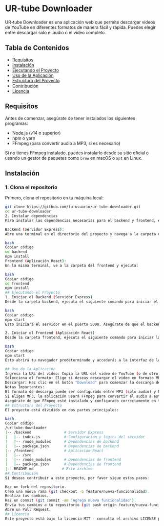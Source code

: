 # UR-tube Downloader

UR-tube Downloader es una aplicación web que permite descargar videos de YouTube en diferentes formatos de manera fácil y rápida. Puedes elegir entre descargar solo el audio o el video completo.

## Tabla de Contenidos
- [Requisitos](#requisitos)
- [Instalación](#instalación)
- [Ejecutando el Proyecto](#ejecutando-el-proyecto)
- [Uso de la Aplicación](#uso-de-la-aplicación)
- [Estructura del Proyecto](#estructura-del-proyecto)
- [Contribución](#contribución)
- [Licencia](#licencia)

## Requisitos

Antes de comenzar, asegúrate de tener instalados los siguientes programas:

- Node.js (v14 o superior)
- npm o yarn
- FFmpeg (para convertir audio a MP3, si es necesario)

Si no tienes FFmpeg instalado, puedes instalarlo desde su sitio oficial o usando un gestor de paquetes como `brew` en macOS o `apt` en Linux.

## Instalación

### 1. Clona el repositorio

Primero, clona el repositorio en tu máquina local:

```bash
git clone https://github.com/tu-usuario/ur-tube-downloader.git
cd ur-tube-downloader
2. Instalar dependencias
Para instalar las dependencias necesarias para el backend y frontend, ejecuta los siguientes comandos dentro de la carpeta del proyecto:

Backend (Servidor Express):
Abre una terminal en el directorio del proyecto y navega a la carpeta del servidor backend y ejecuta:

bash
Copiar código
cd backend
npm install
Frontend (Aplicación React):
En la misma terminal, ve a la carpeta del frontend y ejecuta:

bash
Copiar código
cd frontend
npm install
## Ejecutando el Proyecto
1. Iniciar el Backend (Servidor Express)
Desde la carpeta backend, ejecuta el siguiente comando para iniciar el servidor de Express:

bash
Copiar código
npm start
Esto iniciará el servidor en el puerto 5000. Asegúrate de que el backend esté corriendo antes de continuar.

2. Iniciar el Frontend (Aplicación React)
Desde la carpeta frontend, ejecuta el siguiente comando para iniciar la aplicación React:

bash
Copiar código
npm start
Esto abrirá tu navegador predeterminado y accederás a la interfaz de la aplicación en http://localhost:3000.

## Uso de la Aplicación
Ingresa la URL del video: Copia la URL del video de YouTube (o de otro sitio compatible) que deseas descargar.
Selecciona el formato: Elige si deseas descargar el video en formato MP3 o MP4.
Descargar: Haz clic en el botón "Download" para comenzar la descarga del archivo. El archivo se descargará automáticamente una vez procesado.
Notas Importantes:
El formato de descarga puede ser configurado entre MP3 (solo audio) y MP4 (video completo).
Si eliges MP3, la aplicación usará FFmpeg para convertir el audio a este formato después de descargar el archivo en un formato intermedio.
Asegúrate de que FFmpeg esté instalado y configurado correctamente en tu sistema para evitar errores en la conversión.
## Estructura del Proyecto
El proyecto está dividido en dos partes principales:

bash
Copiar código
/ur-tube-downloader
|-- /backend               # Servidor Express
|   |-- index.js           # Configuración y lógica del servidor
|   |-- /node_modules      # Dependencias de backend
|   |-- package.json       # Dependencias de backend
|-- /frontend              # Aplicación React
|   |-- /src
|   |-- /node_modules      # Dependencias de frontend
|   |-- package.json       # Dependencias de frontend
|-- README.md             # Este archivo
## Contribución
Si deseas contribuir a este proyecto, por favor sigue estos pasos:

Haz un fork del repositorio.
Crea una nueva rama (git checkout -b feature/nueva-funcionalidad).
Realiza tus cambios.
Haz un commit (git commit -am 'Agrega nueva funcionalidad').
Envía tus cambios a tu repositorio (git push origin feature/nueva-funcionalidad).
Abre un Pull Request.
## Licencia
Este proyecto está bajo la licencia MIT - consulta el archivo LICENSE para más detalles.





